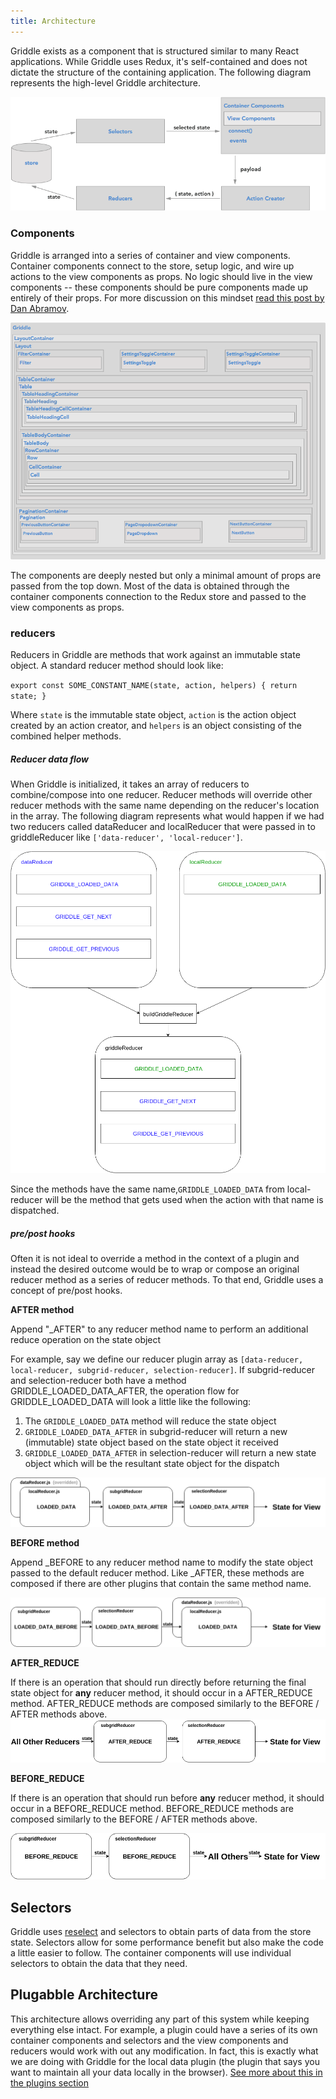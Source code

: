 ```yaml
---
title: Architecture
---
```


Griddle exists as a component that is structured similar to many React applications. While Griddle uses Redux, it's
self-contained and does not dictate the structure of the containing application. The following diagram represents the
high-level Griddle architecture.

![High-level architecture](high-level.png)

### Components ###

Griddle is arranged into a series of container and view components. Container components connect to the store, setup logic, and wire up actions to
the view components as props. No logic should live in the view components -- these components should be pure components made up
entirely of their props. For more discussion on this mindset [read this post by Dan Abramov](https://medium.com/@dan_abramov/smart-and-dumb-components-7ca2f9a7c7d0#.ebou9i9rf).

![Component Architecture](componentArchitecture.png)

The components are deeply nested but only a minimal amount of props are passed from the top down. Most of the data is obtained through
the container components connection to the Redux store and passed to the view components as props.

### reducers ###
Reducers in Griddle are methods that work against an immutable state object. A standard reducer method should look like:

``
export const SOME_CONSTANT_NAME(state, action, helpers) {
  return state;
}
``

Where `state` is the immutable state object, `action` is the action object created by an action creator, and `helpers` is an object consisting of the combined helper
methods.

##### Reducer data flow ####

When Griddle is initialized, it takes an array of reducers to combine/compose into one reducer. Reducer methods will
 override other reducer methods with the same name depending on the reducer's location in the array. The following diagram represents what would happen if
we had two reducers called dataReducer and localReducer that were passed in to griddleReducer like `['data-reducer', 'local-reducer']`.

![Reducer combining diagram](reducerCombining.png)

Since the methods have the same name,`GRIDDLE_LOADED_DATA` from local-reducer will be the method that gets used when the action with that name is dispatched.

##### pre/post hooks ####

Often it is not ideal to override a method in the context of a plugin and instead the desired outcome would be to wrap or compose an original reducer method as a
series of reducer methods. To that end, Griddle uses a concept of pre/post hooks.

**AFTER method**

Append "\_AFTER" to any reducer method name to perform an additional reduce operation on the state object

For example, say we define our reducer plugin array as
`[data-reducer, local-reducer, subgrid-reducer, selection-reducer]`. If subgrid-reducer and selection-reducer both have a method GRIDDLE_LOADED_DATA_AFTER,
the operation flow for GRIDDLE_LOADED_DATA will look a little like the following:

1. The `GRIDDLE_LOADED_DATA` method will reduce the state object
1. `GRIDDLE_LOADED_DATA_AFTER` in subgrid-reducer will return a new (immutable) state object based on the state object it received
1. `GRIDDLE_LOADED_DATA_AFTER` in selection-reducer will return a new state object which will be the resultant state object for the dispatch

![AFTER_REDUCER Diagram](afterReducer.png)

**BEFORE method**

Append \_BEFORE to any reducer method name to modify the state object passed to the default reducer method. Like \_AFTER, these methods are composed if there are
other plugins that contain the same method name.

![BEFORE_REDUCER Diagram](beforeReducer.png)

**AFTER_REDUCE**

If there is an operation that should run directly before returning the final state object for **any** reducer method, it should occur in a AFTER_REDUCE method.
AFTER_REDUCE methods are composed similarly to the BEFORE / AFTER methods above.
![AFTER_REDUCE Diagram](afterReduce.png)

**BEFORE_REDUCE**

If there is an operation that should run before **any** reducer method, it should occur in a BEFORE_REDUCE method.
BEFORE_REDUCE methods are composed similarly to the BEFORE / AFTER methods above.

![BEFORE_REDUCE Diagram](beforeReduce.png)

## Selectors ##

Griddle uses [reselect](https://github.com/reactjs/reselect) and selectors to obtain parts of data from the store state. Selectors
allow for some performance benefit but also make the code a little easier to follow. The container components will use
individual selectors to obtain the data that they need.

## Plugabble Architecture ##

This architecture allows overriding any part of this system while keeping everything else intact. For example, a plugin could
have a series of its own container components and selectors and the view components and reducers would work with out any modification.
In fact, this is exactly what we are doing with Griddle for the local data plugin (the plugin that says you want to maintain all your
data locally in the browser). [See more about this in the plugins section](/plugins)
